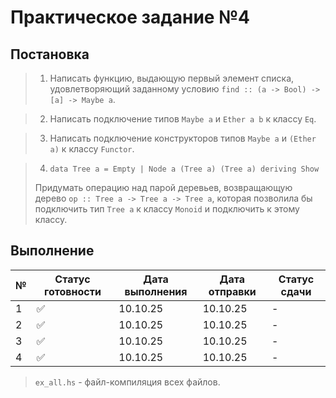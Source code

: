# Практическое задание №4


## Постановка

> 1. Написать функцию, выдающую первый элемент списка, удовлетворяющий заданному условию `find :: (a -> Bool) -> [a] -> Maybe a`.

> 2. Написать подключение типов `Maybe a` и `Ether a b` к классу `Eq`.

> 3. Написать подключение конструкторов типов `Maybe a` и `(Ether a)` к классу `Functor`.

> 4. `data Tree a = Empty | Node a (Tree a) (Tree a) deriving Show`
>
> Придумать операцию над парой деревьев, возвращающую дерево `op :: Tree a -> Tree a -> Tree a`, которая позволила бы подключить тип   `Tree a`  к классу `Monoid` и подключить к этому классу.

## Выполнение


| № | Статус готовности | Дата выполнения | Дата отправки| Статус сдачи |
| --- | --- | --- | --- | --- |
| 1 | ✅ | 10.10.25 | 10.10.25 | - |
| 2 | ✅ | 10.10.25 | 10.10.25 | - |
| 3 | ✅ | 10.10.25 | 10.10.25 | - |
| 4 | ✅ | 10.10.25 | 10.10.25 | - |

> `ex_all.hs` - файл-компиляция всех файлов.
